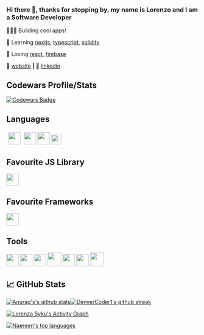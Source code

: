 
### Hi there 👋, thanks for stopping by, my name is Lorenzo and I am a Software Developer

👨🏼‍💻 Building cool apps! 

🧠 Learning [nextjs][next], [typescript][typescript], [solidity][solidity] 

💜 Loving [react][react], [firebase][firebase] 

🏡 [website][website] **|**  👔 [linkedin][linkedin]

## Codewars Profile/Stats

[![Codewars Badge](https://www.codewars.com/users/pokip/badges/large)](https://www.codewars.com/users/pokip/)

## Languages

[<img height="32px" style="margin: 5px" src="https://cdn.svgporn.com/logos/javascript.svg">](https://www.javascript.com) [<img height="32px" src="https://img.search.brave.com/UeSVcx8U1Vt5yaU3g9CPjcpWUVt9yKOFJo0C_UVfZyQ/fit/632/225/ce/1/aHR0cHM6Ly90c2Uz/Lm1tLmJpbmcubmV0/L3RoP2lkPU9JUC5j/UVY1OU1MS25PbWJX/Z1h6MHJlam1BSGFG/aiZwaWQ9QXBp">](https://developer.mozilla.org/en-US/docs/Web/HTML) [<img height="32px" src="https://img.search.brave.com/W7Cue6yM138iuzNwWXofSL9tWe0hlWPpF5cYK4b_7gE/fit/250/225/ce/1/aHR0cHM6Ly90c2Ux/Lm1tLmJpbmcubmV0/L3RoP2lkPU9JUC53/Y2o4eU1FZm0yRnRa/bE95cVpJd1R3QUFB/QSZwaWQ9QXBp">](https://developer.mozilla.org/en-US/docs/Web/css) [<img height="26px" src="https://cdn.svgporn.com/logos/tailwindcss.svg">](https://tailwindcss.com)

## Favourite JS Library

[<img height="32px" src="https://cdn.svgporn.com/logos/react.svg">](https://reactjs.org)

## Favourite Frameworks

[<img height="32px" src="https://img.search.brave.com/6eiRTZ24Wbo9L8Hob79RwAmRb8h2MCspCfopd_Gp0I8/fit/497/225/ce/1/aHR0cHM6Ly90c2Uy/Lm1tLmJpbmcubmV0/L3RoP2lkPU9JUC5T/azFFajE4QnlCdGpD/MV9LYVBzWkpnQUFB/QSZwaWQ9QXBp">](https://nextjs.org)

## Tools 

[<img height="32px" src="https://cdn.svgporn.com/logos/firebase.svg">](https://firebase.google.com/) [<img height="32px" src="https://cdn.svgporn.com/logos/git-icon.svg">](https://git-scm.com/) [<img height="32px" src="https://cdn.svgporn.com/logos/visual-studio-code.svg">](https://code.visualstudio.com/) [<img height="36px" src="https://img.search.brave.com/7TuOLuZNgs_fMofMk5VizBOmjjVekN2MqBwLTvn8Uz4/fit/200/225/ce/1/aHR0cHM6Ly90c2Ux/Lm1tLmJpbmcubmV0/L3RoP2lkPU9JUC44/ZmYxRlg2RUQ1aVJB/dTFPZ2dYaDdBRElE/SSZwaWQ9QXBp">](https://moralis.io/) [<img height="32" src="https://img.search.brave.com/_wGoOLvpPKyN7K1Ad9oqmWEBqaAxhFpGKMoupyrnsc8/fit/1755/225/ce/1/aHR0cHM6Ly90c2Uy/Lm1tLmJpbmcubmV0/L3RoP2lkPU9JUC42/RXdXU0Jrbmx4Zmst/ekVybi1kOERRSGFD/QSZwaWQ9QXBp">](https://www.netlify.com/) [<img height="32" src="https://img.search.brave.com/G-de96CehO3uYibHGZfn-HN8qFo5eEloVlFhZSJ2X3M/fit/474/225/ce/1/aHR0cHM6Ly90c2Ux/Lm1tLmJpbmcubmV0/L3RoP2lkPU9JUC5Z/eU9Nbjl3ajh0WkNF/eUNQVFlHbGVnSGFI/YSZwaWQ9QXBp">](https://www.github.com/) [<img height="36px" src="https://img.search.brave.com/vtgYW8dASoLfR25oEo66r3A5C4sV3HLIcAK6esjCTeg/fit/905/225/ce/1/aHR0cHM6Ly90c2Uz/Lm1tLmJpbmcubmV0/L3RoP2lkPU9JUC5t/azhfbE5rNWFqRUVZ/bXRVejFvQnNnSGFE/NCZwaWQ9QXBp">](https://www.alchemy.com/)

## 📈 GitHub Stats

[![Anurag's's github stats](https://github-readme-stats.vercel.app/api?username=lorenzosyku&theme=blue-green)](https://github.com/lorenzosyku/github-readme-stats)[![DenverCoder1's github streak](https://github-readme-streak-stats.herokuapp.com/?user=lorenzosyku&theme=blue-green)](https://github.com/lorenzosyku/github-readme-streak-stats)

<a href="https://github.com/lorenzosyku/github-readme-activity-graph"><img alt="Lorenzo Syku's Activity Graph" src="https://activity-graph.herokuapp.com/graph?username=lorenzosyku&bg_color=0D1117&color=5BCDEC&line=5BCDEC&point=FFFFFF&hide_border=true" /></a>

[![Naereen's top languages](https://github-readme-stats.vercel.app/api/top-langs/?username=lorenzosyku&theme=blue-green)](https://github.com/lorenzosyku/github-readme-stats)





[react]: http://reactjs.org
[firebase]: https://firebase.google.com
[next]: https://nextjs.org
[solidity]: https://github.com/ethereum/solidity
[typescript]: https://www.typescriptlang.org
[website]: https://suspicious-noyce-d853fc.netlify.app
[linkedin]: https://linkedin.com/in/LorenzoSyku
